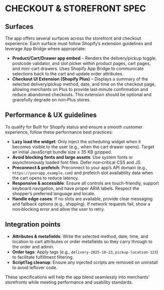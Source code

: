 # CHECKOUT & STOREFRONT SPEC

## Surfaces
The app offers several surfaces across the storefront and checkout experience. Each surface must follow Shopify’s extension guidelines and leverage App Bridge where appropriate:

- **Product/Cart/Drawer app embed** – Renders the delivery/pickup toggle, postcode validator, and slot picker within product pages, cart pages, and mini-cart drawers. Uses Shopify App Bridge to communicate selections back to the cart and update order attributes.
- **Checkout UI Extension (Shopify Plus)** – Displays a summary of the selected delivery/pickup method, date, and time on the checkout page, allowing merchants on Plus to provide last‑minute confirmation and reduce abandoned checkouts. This extension should be optional and gracefully degrade on non‑Plus stores.

## Performance & UX guidelines
To qualify for Built for Shopify status and ensure a smooth customer experience, follow these performance best practices:

- **Lazy load the widget**: Only inject the scheduling widget when it becomes visible to the user (e.g., when the cart drawer opens). Target an initial JavaScript bundle size ≤ 35 KB gzipped.
- **Avoid blocking fonts and large assets**: Use system fonts or asynchronously loaded font files. Defer non‑critical CSS and JS.
- **Preconnect & prefetch**: Preconnect to your app’s API domain (e.g., `https://yourapp.example.com`) and prefetch slot availability data when the cart opens to reduce latency.
- **Responsive & accessible**: Ensure all controls are touch-friendly, support keyboard navigation, and have proper ARIA labels. Respect the shopper’s preferred language and locale.
- **Handle edge cases**: If no slots are available, provide clear messaging and fallback options (e.g., shipping). If network requests fail, show a non‑blocking error and allow the user to retry.

## Integration points
- **Attributes & metafields**: Write the selected method, date, time, and location to cart attributes or order metafields so they carry through to the order and admin.
- **Order tags**: Apply tags (e.g., `delivery-2025-10-23`, `pickup-location-123`) to facilitate fulfillment filtering.
- **ScriptTag cleanup**: Ensure any injected scripts are removed on uninstall to avoid leftover code.

These specifications will help the app blend seamlessly into merchants’ storefronts while meeting performance and usability standards.
